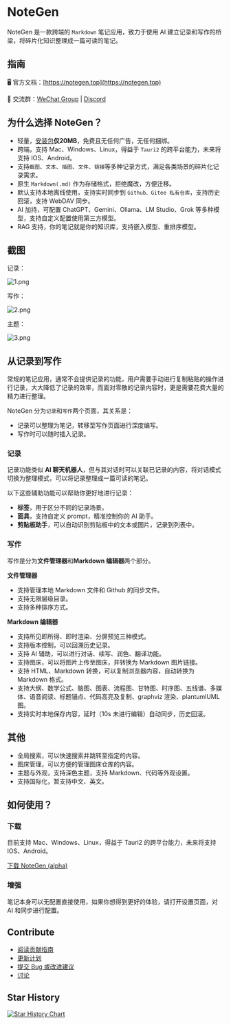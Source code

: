 
# NoteGen

NoteGen 是一款跨端的 `Markdown` 笔记应用，致力于使用 AI 建立记录和写作的桥梁，将碎片化知识整理成一篇可读的笔记。

## 指南

🖥️ 官方文档：[https://notegen.top](https://notegen.top)

💬 交流群：[WeChat Group](https://github.com/codexu/note-gen/discussions/110) | [Discord](https://discord.gg/9vs3qFkb)

## 为什么选择 NoteGen？

- 轻量，[安装包](https://github.com/codexu/note-gen/releases)**仅20MB**，免费且无任何广告，无任何捆绑。
- 跨端，支持 Mac、Windows、Linux，得益于 `Tauri2` 的跨平台能力，未来将支持 IOS、Android。
- 支持`截图`、`文本`、`插图`、`文件`、`链接`等多种记录方式，满足各类场景的碎片化记录需求。
- 原生 `Markdown(.md)` 作为存储格式，拒绝魔改，方便迁移。
- 默认支持本地离线使用，支持实时同步到 `Github、Gitee 私有仓库`，支持历史回滚，支持 WebDAV 同步。
- AI 加持，可配置 ChatGPT、Gemini、Ollama、LM Studio、Grok 等多种模型，支持自定义配置使用第三方模型。
- RAG 支持，你的笔记就是你的知识库，支持嵌入模型、重排序模型。

## 截图

记录：

![1.png](https://s2.loli.net/2025/05/19/Cs5viKfkqb2HJmd.png)

写作：

![2.png](https://s2.loli.net/2025/05/19/5vwQBPoLr6jzgUA.png)

主题：

![3.png](https://s2.loli.net/2025/05/19/8yU72prmWdsCHeu.png)

## 从记录到写作

常规的笔记应用，通常不会提供记录的功能，用户需要手动进行复制粘贴的操作进行记录，大大降低了记录的效率，而面对零散的记录内容时，更是需要花费大量的精力进行整理。

NoteGen 分为`记录`和`写作`两个页面，其关系是：

- 记录可以整理为笔记，转移至写作页面进行深度编写。
- 写作时可以随时插入记录。

### 记录

记录功能类似 **AI 聊天机器人**，但与其对话时可以关联已记录的内容，将对话模式切换为整理模式，可以将记录整理成一篇可读的笔记。

以下这些辅助功能可以帮助你更好地进行记录：

- **标签**，用于区分不同的记录场景。
- **面具**，支持自定义 prompt，精准控制你的 AI 助手。
- **剪贴板助手**，可以自动识别剪贴板中的文本或图片，记录到列表中。

### 写作

写作是分为**文件管理器**和**Markdown 编辑器**两个部分。

**文件管理器**

- 支持管理本地 Markdown 文件和 Github 的同步文件。
- 支持无限层级目录。
- 支持多种排序方式。

**Markdown 编辑器**

- 支持所见即所得、即时渲染、分屏预览三种模式。
- 支持版本控制，可以回溯历史记录。
- 支持 AI 辅助，可以进行对话、续写、润色、翻译功能。
- 支持图床，可以将图片上传至图床，并转换为 Markdown 图片链接。
- 支持 HTML、Markdown 转换，可以复制浏览器内容，自动转换为 Markdown 格式。
- 支持大纲、数学公式、脑图、图表、流程图、甘特图、时序图、五线谱、多媒体、语音阅读、标题锚点、代码高亮及复制、graphviz 渲染、plantumlUML 图。
- 支持实时本地保存内容，延时（10s 未进行编辑）自动同步，历史回滚。

## 其他

- 全局搜索，可以快速搜索并跳转至指定的内容。
- 图床管理，可以方便的管理图床仓库的内容。
- 主题与外观，支持深色主题，支持 Markdown、代码等外观设置。
- 支持国际化，暂支持中文、英文。

## 如何使用？

### 下载

目前支持 Mac、Windows、Linux，得益于 Tauri2 的跨平台能力，未来将支持 IOS、Android。

[下载 NoteGen (alpha)](https://github.com/codexu/note-gen/releases)

### 增强

笔记本身可以无配置直接使用，如果你想得到更好的体验，请打开设置页面，对 AI 和同步进行配置。

## Contribute

- [阅读贡献指南](CONTRIBUTING.md)
- [更新计划](https://github.com/codexu/note-gen/issues/46)
- [提交 Bug 或改进建议](https://github.com/codexu/note-gen/issues)
- [讨论](https://github.com/codexu/note-gen/discussions)

## Star History

[![Star History Chart](https://api.star-history.com/svg?repos=codexu/note-gen&type=Date)](https://www.star-history.com/#codexu/note-gen&Date)
